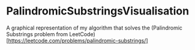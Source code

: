 # PalindromicSubstringsVisualisation
A graphical representation of my algorithm that solves the (Palindromic Substrings problem from LeetCode)[https://leetcode.com/problems/palindromic-substrings/]
